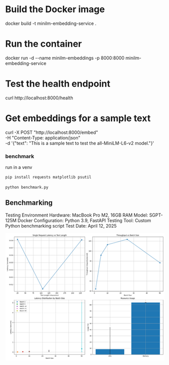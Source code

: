 # Build the Docker image
docker build -t minilm-embedding-service .

# Run the container
docker run -d --name minilm-embeddings -p 8000:8000 minilm-embedding-service


# Test the health endpoint
curl http://localhost:8000/health

# Get embeddings for a sample text
curl -X POST "http://localhost:8000/embed" \
  -H "Content-Type: application/json" \
  -d '{"text": "This is a sample text to test the all-MiniLM-L6-v2 model."}'


### benchmark

run in a venv

```
pip install requests matplotlib psutil

python benchmark.py
```


## Benchmarking

Testing Environment
Hardware: MacBook Pro M2, 16GB RAM
Model: SGPT-125M
Docker Configuration: Python 3.9, FastAPI
Testing Tool: Custom Python benchmarking script
Test Date: April 12, 2025


![Benchmark Results](benchmark_graphs.png)
